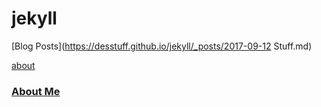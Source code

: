 # jekyll
[Blog Posts](https://desstuff.github.io/jekyll/_posts/2017-09-12 Stuff.md)

[about](jekyll/_pages/about/about.md)
### [About Me](https://desstuff.github.io/jekyll/_pages/about.md)
